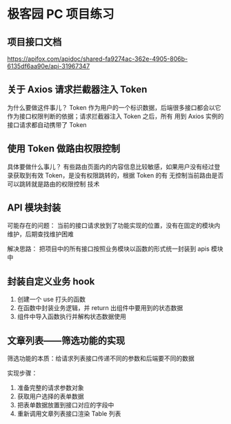 # 极客园 PC 项目练习

## 项目接口文档

https://apifox.com/apidoc/shared-fa9274ac-362e-4905-806b-6135df6aa90e/api-31967347

## 关于 Axios 请求拦截器注入 Token

为什么要做这件事儿？
Token 作为用户的一个标识数据，后端很多接口都会以它作为接口权限判断的依据；请求拦截器注入 Token 之后，所有
用到 Axios 实例的接口请求都自动携带了 Token

## 使用 Token 做路由权限控制

具体要做什么事儿？
有些路由页面内的内容信息比较敏感，如果用户没有经过登录获取到有效 Token，是没有权限跳转的，根据 Token 的有
无控制当前路由是否可以跳转就是路由的权限控制
技术

## API 模块封装

可能存在的问题：
当前的接口请求放到了功能实现的位置，没有在固定的模块内维护，后期查找维护困难

解决思路：
把项目中的所有接口按照业务模块以函数的形式统一封装到 apis 模块中

## 封装自定义业务 hook

1. 创建一个 use 打头的函数
2. 在函数中封装业务逻辑，并 return 出组件中要用到的状态数据
3. 组件中导入函数执行并解构状态数据使用

## 文章列表——筛选功能的实现

筛选功能的本质：给请求列表接口传递不同的参数和后端要不同的数据

实现步骤：

1. 准备完整的请求参数对象
2. 获取用户选择的表单数据
3. 把表单数据放置到接口对应的字段中
4. 重新调用文章列表接口渲染 Table 列表
